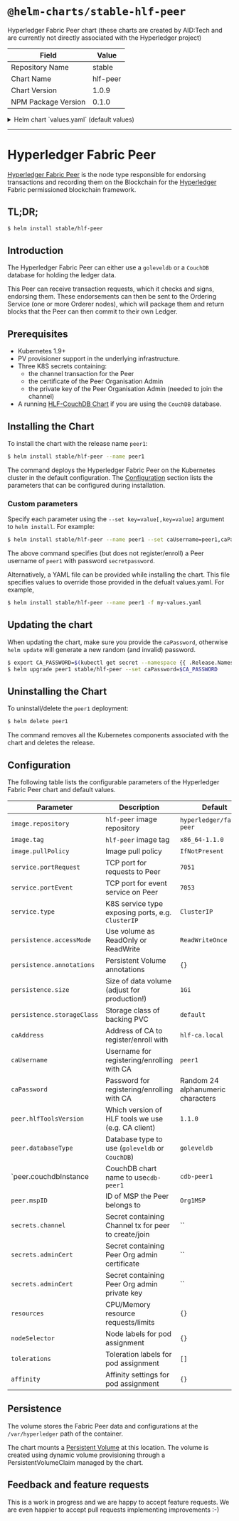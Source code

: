 # `@helm-charts/stable-hlf-peer`

Hyperledger Fabric Peer chart (these charts are created by AID:Tech and are currently not directly associated with the Hyperledger project)

| Field               | Value    |
| ------------------- | -------- |
| Repository Name     | stable   |
| Chart Name          | hlf-peer |
| Chart Version       | 1.0.9    |
| NPM Package Version | 0.1.0    |

<details>

<summary>Helm chart `values.yaml` (default values)</summary>

```yaml
# Default values for  hlf-peer.
# This is a YAML-formatted file.
# Declare variables to be passed into your templates.

image:
  repository: hyperledger/fabric-peer
  tag: x86_64-1.1.0
  pullPolicy: IfNotPresent

service:
  # Cluster IP or LoadBalancer
  type: ClusterIP
  portRequest: 7051
  portEvent: 7053

persistence:
  enabled: true
  annotations: {}
  ## If defined, storageClassName: <storageClass>
  ## If set to "-", storageClassName: "", which disables dynamic provisioning
  ## If undefined (the default) or set to null, no storageClassName spec is
  ##   set, choosing the default provisioner.  (gp2 on AWS, standard on
  ##   GKE, AWS & OpenStack)
  ##
  storageClass: ''
  accessMode: ReadWriteOnce
  size: 1Gi
  # existingClaim: ""

##################################
## Further configuration options #
##################################
## Address of Certificate Authority where O
caAddress: hlf-ca.local
## Username for registering/enrolling with CA
caUsername: peer1
## Password for registering/enrolling with CA  (defaults to random 24 alphanumeric)
# caPassword:

peer:
  # Tools version
  hlfToolsVersion: 1.1.0
  # Type of database ("goleveldb" or "CouchDB"):
  databaseType: goleveldb
  # If CouchDB is used, which chart holds it
  couchdbInstance: cdb-peer1
  ## MSP ID of the Peer
  mspID: Org1MSP

# Secrets references, empty by default, fill in with your secrets (particularly adminCert) or add Peer Admin certificate manually after launching chart.
secrets:
  {}
  ## This should contain "channel" transaction derived from a configtx.yaml
  ## configtxgen -profile ComposerChannel -channelID composerchannel -outputCreateChannelTx composerchannel.tx
  # channel: hlf--channel
  ## This should contain the Certificate of the Peer Organisation admin
  ## This is necessary to successfully run the peer
  # adminCert: hlf--peer-admincert
  ## This should contain the Private Key of the Peer Organisation admin
  ## This is necessary to successfully join a channel
  # adminKey: hlf--peer-adminkey

resources:
  {}
  ## We usually recommend not to specify default resources and to leave this as a conscious
  ## choice for the user. This also increases chances charts run on environments with little
  ## resources, such as Minikube. If you do want to specify resources, uncomment the following
  ## lines, adjust them as necessary, and remove the curly braces after 'resources:'.
  # limits:
  #   cpu: 100m
  #   memory: 128Mi
  # requests:
  #   cpu: 100m
  #   memory: 128Mi

nodeSelector: {}

tolerations: []

affinity:
  {}
  ## Suggested antiAffinity, as each Peer should be on a separate Node for resilience
  # podAntiAffinity:
  #   requiredDuringSchedulingIgnoredDuringExecution:
  #     - topologyKey: "kubernetes.io/hostname"
  #       labelSelector:
  #         matchLabels:
  #           app: hlf-peer
```

</details>

---

# Hyperledger Fabric Peer

[Hyperledger Fabric Peer](http://hyperledger-fabric.readthedocs.io/) is the node type responsible for endorsing transactions and recording them on the Blockchain for the [Hyperledger](https://www.hyperledger.org/) Fabric permissioned blockchain framework.

## TL;DR;

```bash
$ helm install stable/hlf-peer
```

## Introduction

The Hyperledger Fabric Peer can either use a `goleveldb` or a `CouchDB` database for holding the ledger data.

This Peer can receive transaction requests, which it checks and signs, endorsing them. These endorsements can then be sent to the Ordering Service (one or more Orderer nodes), which will package them and return blocks that the Peer can then commit to their own Ledger.

## Prerequisites

- Kubernetes 1.9+
- PV provisioner support in the underlying infrastructure.
- Three K8S secrets containing:
  - the channel transaction for the Peer
  - the certificate of the Peer Organisation Admin
  - the private key of the Peer Organisation Admin (needed to join the channel)
- A running [HLF-CouchDB Chart](https://github.com/kubernetes/charts/tree/master/stable/hlf-couchdb) if you are using the `CouchDB` database.

## Installing the Chart

To install the chart with the release name `peer1`:

```bash
$ helm install stable/hlf-peer --name peer1
```

The command deploys the Hyperledger Fabric Peer on the Kubernetes cluster in the default configuration. The [Configuration](#configuration) section lists the parameters that can be configured during installation.

### Custom parameters

Specify each parameter using the `--set key=value[,key=value]` argument to `helm install`. For example:

```bash
$ helm install stable/hlf-peer --name peer1 --set caUsername=peer1,caPassword=secretpassword
```

The above command specifies (but does not register/enroll) a Peer username of `peer1` with password `secretpassword`.

Alternatively, a YAML file can be provided while installing the chart. This file specifies values to override those provided in the defualt values.yaml. For example,

```bash
$ helm install stable/hlf-peer --name peer1 -f my-values.yaml
```

## Updating the chart

When updating the chart, make sure you provide the `caPassword`, otherwise `helm update` will generate a new random (and invalid) password.

```bash
$ export CA_PASSWORD=$(kubectl get secret --namespace {{ .Release.Namespace }} peer1-hlf-peer -o jsonpath="{.data.CA_PASSWORD}" | base64 --decode; echo)
$ helm upgrade peer1 stable/hlf-peer --set caPassword=$CA_PASSWORD
```

## Uninstalling the Chart

To uninstall/delete the `peer1` deployment:

```bash
$ helm delete peer1
```

The command removes all the Kubernetes components associated with the chart and deletes the release.

## Configuration

The following table lists the configurable parameters of the Hyperledger Fabric Peer chart and default values.

| Parameter                                                                | Description                                          | Default                           |
| ------------------------------------------------------------------------ | ---------------------------------------------------- | --------------------------------- |
| `image.repository`                                                       | `hlf-peer` image repository                          | `hyperledger/fabric-peer`         |
| `image.tag`                                                              | `hlf-peer` image tag                                 | `x86_64-1.1.0`                    |
| `image.pullPolicy`                                                       | Image pull policy                                    | `IfNotPresent`                    |
| `service.portRequest`                                                    | TCP port for requests to Peer                        | `7051`                            |
| `service.portEvent`                                                      | TCP port for event service on Peer                   | `7053`                            |
| `service.type`                                                           | K8S service type exposing ports, e.g. `ClusterIP`    | `ClusterIP`                       |
| `persistence.accessMode`                                                 | Use volume as ReadOnly or ReadWrite                  | `ReadWriteOnce`                   |
| `persistence.annotations`                                                | Persistent Volume annotations                        | `{}`                              |
| `persistence.size`                                                       | Size of data volume (adjust for production!)         | `1Gi`                             |
| `persistence.storageClass`                                               | Storage class of backing PVC                         | `default`                         |
| `caAddress`                                                              | Address of CA to register/enroll with                | `hlf-ca.local`                    |
| `caUsername`                                                             | Username for registering/enrolling with CA           | `peer1`                           |
| `caPassword`                                                             | Password for registering/enrolling with CA           | Random 24 alphanumeric characters |
| `peer.hlfToolsVersion`                                                   | Which version of HLF tools we use (e.g. CA client)   | `1.1.0`                           |
| `peer.databaseType`                                                      | Database type to use (`goleveldb` or `CouchDB`)      | `goleveldb`                       |
| `peer.couchdbInstance | CouchDB chart name to use`cdb-peer1`|`cdb-peer1` |
| `peer.mspID`                                                             | ID of MSP the Peer belongs to                        | `Org1MSP`                         |
| `secrets.channel`                                                        | Secret containing Channel tx for peer to create/join | ``                                |
| `secrets.adminCert`                                                      | Secret containing Peer Org admin certificate         | ``                                |
| `secrets.adminCert`                                                      | Secret containing Peer Org admin private key         | ``                                |
| `resources`                                                              | CPU/Memory resource requests/limits                  | `{}`                              |
| `nodeSelector`                                                           | Node labels for pod assignment                       | `{}`                              |
| `tolerations`                                                            | Toleration labels for pod assignment                 | `[]`                              |
| `affinity`                                                               | Affinity settings for pod assignment                 | `{}`                              |

## Persistence

The volume stores the Fabric Peer data and configurations at the `/var/hyperledger` path of the container.

The chart mounts a [Persistent Volume](http://kubernetes.io/docs/user-guide/persistent-volumes/) at this location. The volume is created using dynamic volume provisioning through a PersistentVolumeClaim managed by the chart.

## Feedback and feature requests

This is a work in progress and we are happy to accept feature requests. We are even happier to accept pull requests implementing improvements :-)
